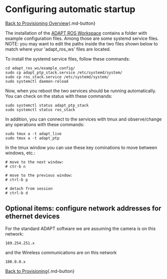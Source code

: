 # Configuring automatic startup

[Back to Provisioning Overview](provisioning.md){.md-button}

The installation of the [ADAPT ROS Workspace](https://gitlab.kitware.com/adapt/adapt_ros_ws) contains a folder with example configuration files.  Among those are some systemd service files. NOTE: you may want to edit the paths inside the two files shown below to match where your 'adapt_ros_ws' files are located.

To install the systemd service files, follow these commands:
```
cd adapt_ros_ws/example_config/
sudo cp adapt_ptp_stack.service /etc/systemd/system/
sudo cp ros_stack.service /etc/systemd/system/
sudo systemctl daemon-reload
```

Now, when you reboot the two services should be running automatically. You can check on the status with these commands:
```
sudo systemctl status adapt_ptp_stack
sudo systemctl status ros_stack
```

In addition, you can connect to the services with tmux and observe/change any operations with these commands:
```
sudo tmux a -t adapt_live
sudo tmux a -t adapt_ptp
```

In the tmux window you can use these key cominations to move between windows, etc.:
```
# move to the next window:
# ctr-b n

# move to the previous window:
# ctrl-b p

# detach from session
# ctrl-b d
```

## Optional items: configure network addresses for ethernet devices

For the standard ADAPT software we are assuming the camera is on this network:
```
169.254.251.x
```
and the Wireless communications are on this network
```
100.0.0.x
```

[Back to Provisioning](provisioning.md){.md-button}